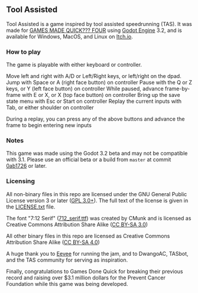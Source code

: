 ## Tool Assisted

Tool Assisted is a game inspired by tool assisted speedrunning (TAS). It was made for [GAMES MADE QUICK??? FOUR](https://itch.io/jam/games-made-quick-four) using [Godot Engine](https://github.com/godotengine/godot) 3.2, and is available for Windows, MacOS, and Linux on [Itch.io](https://itsraineing.itch.io/tool-assisted).

### How to play

The game is playable with either keyboard or controller.

Move left and right with A/D or Left/Right keys, or left/right on the dpad.
Jump with Space or A (right face button) on controller
Pause with the Q or Z keys, or Y (left face button) on controller
While paused, advance frame-by-frame with E or X, or X (top face button) on controller
Bring up the save state menu with Esc or Start on controller
Replay the current inputs with Tab, or either shoulder on controller

During a replay, you can press any of the above buttons and advance the frame to begin entering new inputs

### Notes

This game was made using the Godot 3.2 beta and may not be compatible with 3.1. Please use an official beta or a build from `master` at commit [0ab1726](https://github.com/godotengine/godot/commit/0ab1726b43dbe81c96d208a41a582435b76fd058) or later.

### Licensing

All non-binary files in this repo are licensed under the GNU General Public License version 3 or later ([GPL 3.0+](https://www.gnu.org/licenses/gpl-3.0.en.html)). The full text of the license is given in the [LICENSE.txt](LICENSE.txt) file.

The font "7:12 Serif" ([712_serif.ttf](712_serif.ttf)) was created by CMunk and is licensed as Creative Commons Attribution Share Alike ([CC BY-SA 3.0](https://creativecommons.org/licenses/by-sa/3.0/))

All other binary files in this repo are licensed as Creative Commons Attribution Share Alike ([CC BY-SA 4.0](https://creativecommons.org/licenses/by-sa/4.0/))

A huge thank you to [Eevee](https://twitter.com/eevee) for running the jam, and to DwangoAC, TASbot, and the TAS community for serving as inspiration.

Finally, congratulations to Games Done Quick for breaking their previous record and raising over $3.1 million dollars for the Prevent Cancer Foundation while this game was being developed.